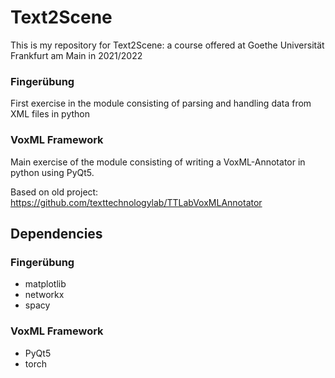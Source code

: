 # Text2Scene 

This is my repository for Text2Scene: a course offered at Goethe Universität Frankfurt am Main in 2021/2022

### Fingerübung
First exercise in the module consisting of parsing and handling data from XML files in python

### VoxML Framework
Main exercise of the module consisting of writing a VoxML-Annotator in python using PyQt5.

Based on old project: https://github.com/texttechnologylab/TTLabVoxMLAnnotator

## Dependencies

### Fingerübung
* matplotlib
* networkx
* spacy

### VoxML Framework
* PyQt5
* torch
